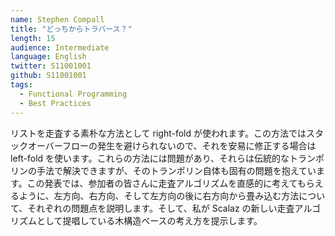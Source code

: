 ```yaml
---
name: Stephen Compall
title: "どっちからトラバース？"
length: 15
audience: Intermediate
language: English
twitter: S11001001
github: S11001001
tags:
  - Functional Programming
  - Best Practices
---
```

リストを走査する素朴な方法として right-fold が使われます。この方法ではスタックオーバーフローの発生を避けられないので、それを安易に修正する場合は left-fold を使います。これらの方法には問題があり、それらは伝統的なトランポリンの手法で解決できますが、そのトランポリン自体も固有の問題を抱えています。この発表では、参加者の皆さんに走査アルゴリズムを直感的に考えてもらえるように、左方向、右方向、そして左方向の後に右方向から畳み込む方法について、それぞれの問題点を説明します。そして、私が Scalaz の新しい走査アルゴリズムとして提唱している木構造ベースの考え方を提示します。
